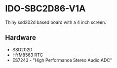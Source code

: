 # IDO-SBC2D86-V1A

Thiny ssd202d based board with a 4 inch screen.

## Hardware

- SSD202D
- HYM8563 RTC
- ES7243 - "High Performance Stereo Audio ADC"
